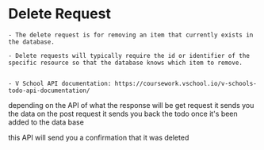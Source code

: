 # Delete Request

    - The delete request is for removing an item that currently exists in the database.
    
    - Delete requests will typically require the id or identifier of the specific resource so that the database knows which item to remove.
    
    
    - V School API documentation: https://coursework.vschool.io/v-schools-todo-api-documentation/

depending on the API of what the response will be 
get request it sends you the data 
on the post request it sends you back the todo once it's been added to the data base 

this API will send you a confirmation that it was deleted